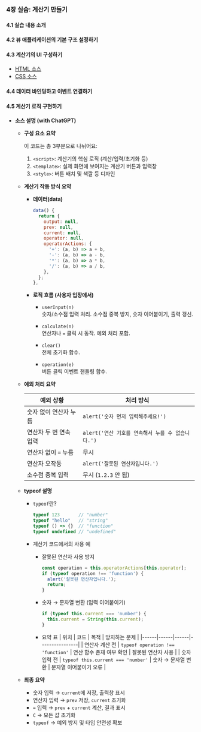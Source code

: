 
### 4장 실습: 계산기 만들기

#### 4.1 실습 내용 소개

#### 4.2 뷰 애플리케이션의 기본 구조 설정하기

#### 4.3 계산기의 UI 구성하기

- [HTML 소스](https://github.com/gilbutITbook/080384/blob/a9a4502ad5e789243907fbb8975791e090b5bb00/ch04/calculator_html/index.html)
- [CSS 소스](https://github.com/gilbutITbook/080384/blob/a9a4502ad5e789243907fbb8975791e090b5bb00/ch04/calculator_html/style.css)

#### 4.4 데이터 바인딩하고 이벤트 연결하기

#### 4.5 계산기 로직 구현하기

- **소스 설명 (with ChatGPT)**

  - **구성 요소 요약**
  
    이 코드는 총 3부분으로 나뉘어요:
    
    1. `<script>`: 계산기의 핵심 로직 (계산/입력/초기화 등)  
    2. `<template>`: 실제 화면에 보여지는 계산기 버튼과 입력창  
    3. `<style>`: 버튼 배치 및 색깔 등 디자인

  - **계산기 작동 방식 요약**

    - **데이터(data)**

      ```js
      data() {
        return {
          output: null,
          prev: null,
          current: null,
          operator: null,
          operatorActions: {
            '+': (a, b) => a + b,
            '-': (a, b) => a - b,
            '*': (a, b) => a * b,
            '/': (a, b) => a / b,
          },
        };
      },
      ```

    - **로직 흐름 (사용자 입장에서)**
      - `userInput(n)`  
        숫자/소수점 입력 처리. 소수점 중복 방지, 숫자 이어붙이기, 출력 갱신.

      - `calculate(n)`  
        연산자나 `=` 클릭 시 동작. 예외 처리 포함.

      - `clear()`  
        전체 초기화 함수.

      - `operation(e)`  
        버튼 클릭 이벤트 핸들링 함수.

  - **예외 처리 요약**

    | 예외 상황 | 처리 방식 |
    |-----------|-----------|
    | 숫자 없이 연산자 누름 | `alert('숫자 먼저 입력해주세요!')` |
    | 연산자 두 번 연속 입력 | `alert('연산 기호를 연속해서 누를 수 없습니다.')` |
    | 연산자 없이 `=` 누름 | 무시 |
    | 연산자 오작동 | `alert('잘못된 연산자입니다.')` |
    | 소수점 중복 입력 | 무시 (`1.2.3` 안 됨) |

  - **typeof 설명**
    - `typeof`란?

      ```js
      typeof 123       // "number"
      typeof "hello"   // "string"
      typeof () => {}  // "function"
      typeof undefined // "undefined"
      ```

    - 계산기 코드에서의 사용 예
      - 잘못된 연산자 사용 방지

        ```js
        const operation = this.operatorActions[this.operator];
        if (typeof operation !== 'function') {
          alert('잘못된 연산자입니다.');
          return;
        }
        ```

      - 숫자 → 문자열 변환 (입력 이어붙이기)

        ```js
        if (typeof this.current === 'number') {
          this.current = String(this.current);
        }
        ```

      - 요약 표
        | 위치 | 코드 | 목적 | 방지하는 문제 |
        |------|------|------|----------------|
        | 연산자 계산 전 | `typeof operation !== 'function'` | 연산 함수 존재 여부 확인 | 잘못된 연산자 사용 |
        | 숫자 입력 전 | `typeof this.current === 'number'` | 숫자 → 문자열 변환 | 문자열 이어붙이기 오류 |

  - **최종 요약**
    - 숫자 입력 → `current`에 저장, 출력창 표시  
    - 연산자 입력 → `prev` 저장, `current` 초기화  
    - `=` 입력 → `prev` + `current` 계산, 결과 표시  
    - `C` → 모든 값 초기화  
    - `typeof` → 예외 방지 및 타입 안전성 확보
